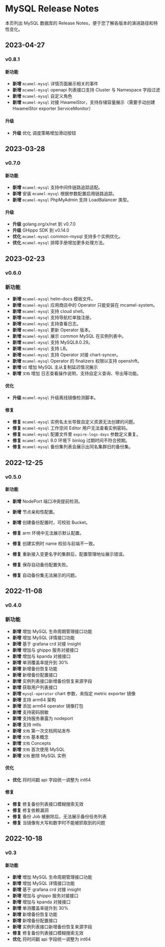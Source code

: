 # MySQL Release Notes

本页列出 MySQL 数据库的 Release Notes，便于您了解各版本的演进路径和特性变化。

## 2023-04-27

### v0.8.1

#### 新功能

- **新增** `mcamel-mysql` 详情页面展示相关的事件
- **新增** `mcamel-mysql` openapi 列表接口支持 Cluster 与 Namespace 字段过滤
- **新增** `mcamel-mysql` 自定义角色
- **新增** `mcamel-mysql` 对接 HwameiStor，支持存储容量展示（需要手动创建 HwameiStor exporter ServiceMonitor）

#### 升级

- **升级** 优化 调度策略增加滑动按钮


## 2023-03-28

### v0.7.0

#### 新功能

- **新增** `mcamel-mysql` 支持中间件链路追踪适配。
- **新增** 安装 `mcamel-mysql` 根据参数配置启用链路追踪。
- **新增** `mcamel-mysql` PhpMyAdmin 支持 LoadBalancer 类型。

#### 升级

- **升级** golang.org/x/net 到 v0.7.0
- **升级** GHippo SDK 到 v0.14.0
- **优化** `mcamel-mysql` common-mysql 支持多个实例优化。
- **优化** `mcamel-mysql` 排障手册增加更多处理方法。

## 2023-02-23

### v0.6.0

### 新功能

- **新增** `mcamel-mysql` helm-docs 模板文件。
- **新增** `mcamel-mysql` 应用商店中的 Operator 只能安装在 mcamel-system。
- **新增** `mcamel-mysql` 支持 cloud shell。
- **新增** `mcamel-mysql` 支持导航栏单独注册。
- **新增** `mcamel-mysql` 支持查看日志。
- **新增** `mcamel-mysql` 更新 Operator 版本。
- **新增** `mcamel-mysql` 展示 common MySQL 在实例列表中。
- **新增** `mcamel-mysql` 支持 MySQL8.0.29。
- **新增** `mcamel-mysql` 支持 LB。
- **新增** `mcamel-mysql` 支持 Operator 对接 chart-syncer。
- **新增** `mcamel-mysql` Operator 的 finalizers 权限以支持 openshift。
- **新增** `UI` 增加 MySQL 主从复制延迟情况展示
- **新增** `文档` 增加 日志查看操作说明，支持自定义查询、导出等功能。

#### 优化

- **升级** `mcamel-mysql` 升级离线镜像检测脚本。  

#### 修复

- **修复** `mcamel-mysql` 实例名太长导致自定义资源无法创建的问题。
- **修复** `mcamel-mysql` 工作空间 Editor 用户无法查看实例密码。
- **修复** `mcamel-mysql` 配置文件里 `expire-logs-days` 参数定义重复。
- **修复** `mcamel-mysql` 8.0 环境下 binlog 过期时间不符合预期。
- **修复** `mcamel-mysql` 备份集列表会展示出同名集群旧的备份集。

## 2022-12-25

### v0.5.0

#### 新功能

- **新增** NodePort 端口冲突提前检测。
- **新增** 节点亲和性配置。
- **新增** 创建备份配置时，可校验 Bucket。

- **修复** arm 环境中无法展示默认配置。
- **修复** 创建实例时 name 校验与前端不一致。
- **修复** 重新接入变更名字的集群后，配置管理地址展示错误。
- **修复** 保存自动备份配置失败。
- **修复** 自动备份集无法展示的问题。

## 2022-11-08

### v0.4.0

### 新功能

- **新增** 增加 MySQL 生命周期管理接口功能
- **新增** 增加 MySQL 详情接口功能
- **新增** 基于 grafana crd 对接 insight
- **新增** 增加与 ghippo 服务对接接口
- **新增** 增加与 kpanda 对接接口
- **新增** 单测覆盖率提升到 30%
- **新增** 新增备份恢复功能
- **新增** 新增备份配置接口
- **新增** 实例列表接口新增备份恢复来源字段
- **新增** 获取用户列表接口
- **新增** `mysql-operator` chart 参数，来指定 metric exporter 镜像
- **新增** 支持 arm64 架构
- **新增** 添加 arm64 operator 镜像打包
- **新增** 支持密码脱敏
- **新增** 支持服务暴露为 nodeport
- **新增** 支持 mtls
- **新增** `文档` 第一次文档网站发布
- **新增** `文档` 基本概念
- **新增** `文档` Concepts
- **新增** `文档` 首次使用 MySQL
- **新增** `文档` 删除 MySQL 实例

#### 优化

- **优化** 将时间戳 api 字段统一调整为 int64

#### 修复

- **修复** 修复备份列表接口模糊搜索无效
- **修复** 修复依赖漏洞
- **修复** 备份 Job 被删除后，无法展示备份任务列表
- **修复** 当镜像有大写和数字时不能被抓取到的问题

## 2022-10-18

### v0.3

#### 新功能

- **新增** 增加 MySQL 生命周期管理接口功能
- **新增** 增加 MySQL 详情接口功能
- **新增** 基于 grafana crd 对接 insight
- **新增** 增加与 ghippo 服务对接接口
- **新增** 增加与 kpanda 对接接口
- **新增** 单测覆盖率提升到 30%
- **新增** 新增备份恢复功能
- **新增** 新增备份配置接口
- **新增** 实例列表接口新增备份恢复来源字段
- **修复** 修复备份列表接口模糊搜索无效
- **优化** 将时间戳 api 字段统一调整为 int64
